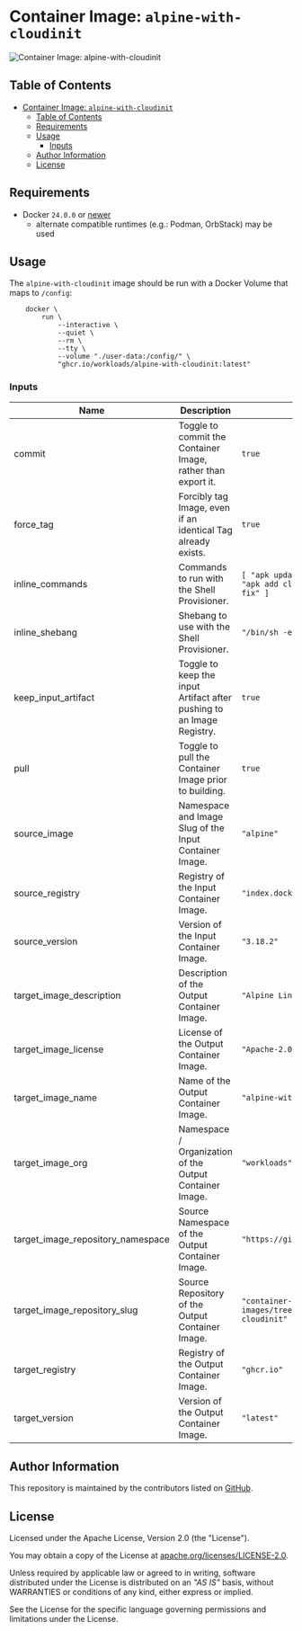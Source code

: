 # Container Image: `alpine-with-cloudinit`

![Container Image: `alpine-with-cloudinit`](https://assets.workloads.io/container-images/alpine-with-cloudinit.png)

## Table of Contents

<!-- TOC -->
* [Container Image: `alpine-with-cloudinit`](#container-image-alpine-with-cloudinit)
  * [Table of Contents](#table-of-contents)
  * [Requirements](#requirements)
  * [Usage](#usage)
    * [Inputs](#inputs)
  * [Author Information](#author-information)
  * [License](#license)
<!-- TOC -->

## Requirements

- Docker `24.0.0` or [newer](https://www.docker.com/products/docker-desktop/)
  - alternate compatible runtimes (e.g.: Podman, OrbStack) may be used

## Usage

The `alpine-with-cloudinit` image should be run with a Docker Volume that maps to `/config`:

```shell
	docker \
		run \
			--interactive \
			--quiet \
			--rm \
			--tty \
			--volume "./user-data:/config/" \
			"ghcr.io/workloads/alpine-with-cloudinit:latest"
```

<!-- BEGIN_PACKER_DOCS -->
### Inputs

| Name | Description | Default |
|------|-------------|---------|
| commit | Toggle to commit the Container Image, rather than export it. | `true` |
| force_tag | Forcibly tag Image, even if an identical Tag already exists. | `true` |
| inline_commands | Commands to run with the Shell Provisioner. | ```[ "apk update", "apk upgrade", "apk add cloud-init", "apk fix" ]``` |
| inline_shebang | Shebang to use with the Shell Provisioner. | `"/bin/sh -e"` |
| keep_input_artifact | Toggle to keep the input Artifact after pushing to an Image Registry. | `true` |
| pull | Toggle to pull the Container Image prior to building. | `true` |
| source_image | Namespace and Image Slug of the Input Container Image. | `"alpine"` |
| source_registry | Registry of the Input Container Image. | `"index.docker.io"` |
| source_version | Version of the Input Container Image. | `"3.18.2"` |
| target_image_description | Description of the Output Container Image. | `"Alpine Linux with Cloud-Init"` |
| target_image_license | License of the Output Container Image. | `"Apache-2.0"` |
| target_image_name | Name of the Output Container Image. | `"alpine-with-cloudinit"` |
| target_image_org | Namespace / Organization of the Output Container Image. | `"workloads"` |
| target_image_repository_namespace | Source Namespace of the Output Container Image. | `"https://github.com/workloads"` |
| target_image_repository_slug | Source Repository of the Output Container Image. | `"container-images/tree/main/alpine-with-cloudinit"` |
| target_registry | Registry of the Output Container Image. | `"ghcr.io"` |
| target_version | Version of the Output Container Image. | `"latest"` |
<!-- END_PACKER_DOCS -->

## Author Information

This repository is maintained by the contributors listed on [GitHub](https://github.com/workloads/container-images/graphs/contributors).

## License

Licensed under the Apache License, Version 2.0 (the "License").

You may obtain a copy of the License at [apache.org/licenses/LICENSE-2.0](http://www.apache.org/licenses/LICENSE-2.0).

Unless required by applicable law or agreed to in writing, software distributed under the License is distributed on an _"AS IS"_ basis, without WARRANTIES or conditions of any kind, either express or implied.

See the License for the specific language governing permissions and limitations under the License.
